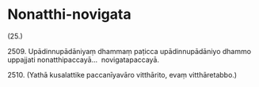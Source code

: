 # Nonatthi-novigata

(25.)

2509\. Upādinnupādāniyaṃ dhammaṃ paṭicca upādinnupādāniyo dhammo uppajjati nonatthipaccayā…  novigatapaccayā.

2510\. (Yathā kusalattike paccanīyavāro vitthārito, evaṃ vitthāretabbo.)
